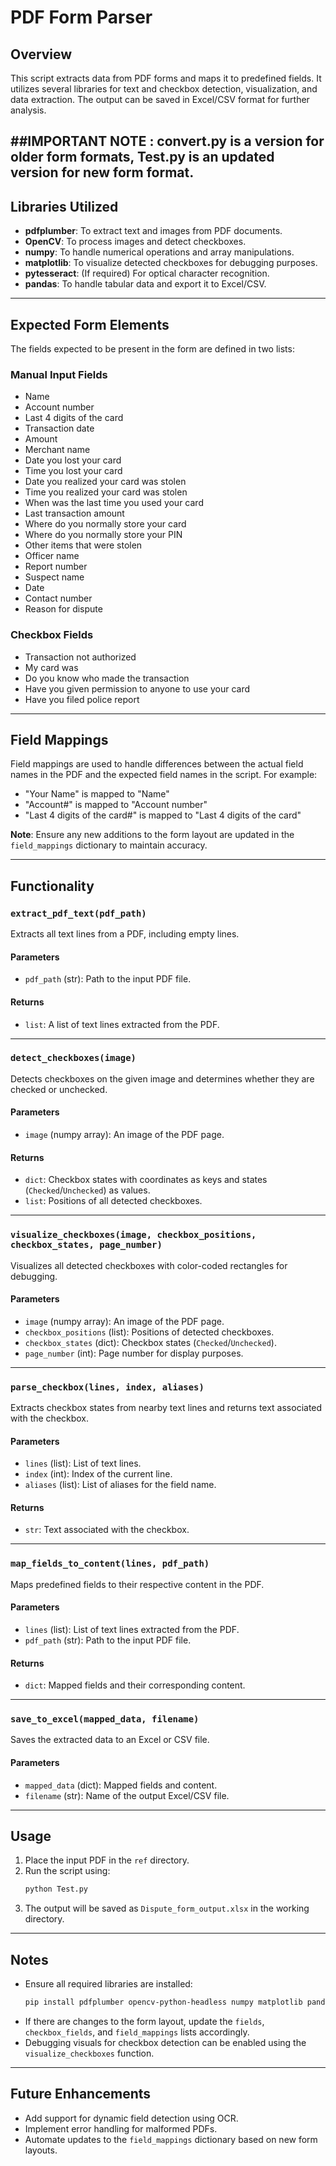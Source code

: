 # PDF Form Parser

## Overview
This script extracts data from PDF forms and maps it to predefined fields. It utilizes several libraries for text and checkbox detection, visualization, and data extraction. The output can be saved in Excel/CSV format for further analysis.

##IMPORTANT NOTE : convert.py is a version for older form formats, Test.py is an updated version for new form format.
---

## Libraries Utilized
- **pdfplumber**: To extract text and images from PDF documents.
- **OpenCV**: To process images and detect checkboxes.
- **numpy**: To handle numerical operations and array manipulations.
- **matplotlib**: To visualize detected checkboxes for debugging purposes.
- **pytesseract**: (If required) For optical character recognition.
- **pandas**: To handle tabular data and export it to Excel/CSV.

---

## Expected Form Elements
The fields expected to be present in the form are defined in two lists:

### Manual Input Fields
- Name
- Account number
- Last 4 digits of the card
- Transaction date
- Amount
- Merchant name
- Date you lost your card
- Time you lost your card
- Date you realized your card was stolen
- Time you realized your card was stolen
- When was the last time you used your card
- Last transaction amount
- Where do you normally store your card
- Where do you normally store your PIN
- Other items that were stolen
- Officer name
- Report number
- Suspect name
- Date
- Contact number
- Reason for dispute

### Checkbox Fields
- Transaction not authorized
- My card was
- Do you know who made the transaction
- Have you given permission to anyone to use your card
- Have you filed police report

---

## Field Mappings
Field mappings are used to handle differences between the actual field names in the PDF and the expected field names in the script. For example:
- "Your Name" is mapped to "Name"
- "Account#" is mapped to "Account number"
- "Last 4 digits of the card#" is mapped to "Last 4 digits of the card"

**Note**: Ensure any new additions to the form layout are updated in the `field_mappings` dictionary to maintain accuracy.

---

## Functionality

### `extract_pdf_text(pdf_path)`
Extracts all text lines from a PDF, including empty lines.

#### Parameters
- `pdf_path` (str): Path to the input PDF file.

#### Returns
- `list`: A list of text lines extracted from the PDF.

---

### `detect_checkboxes(image)`
Detects checkboxes on the given image and determines whether they are checked or unchecked.

#### Parameters
- `image` (numpy array): An image of the PDF page.

#### Returns
- `dict`: Checkbox states with coordinates as keys and states (`Checked`/`Unchecked`) as values.
- `list`: Positions of all detected checkboxes.

---

### `visualize_checkboxes(image, checkbox_positions, checkbox_states, page_number)`
Visualizes all detected checkboxes with color-coded rectangles for debugging.

#### Parameters
- `image` (numpy array): An image of the PDF page.
- `checkbox_positions` (list): Positions of detected checkboxes.
- `checkbox_states` (dict): Checkbox states (`Checked`/`Unchecked`).
- `page_number` (int): Page number for display purposes.

---

### `parse_checkbox(lines, index, aliases)`
Extracts checkbox states from nearby text lines and returns text associated with the checkbox.

#### Parameters
- `lines` (list): List of text lines.
- `index` (int): Index of the current line.
- `aliases` (list): List of aliases for the field name.

#### Returns
- `str`: Text associated with the checkbox.

---

### `map_fields_to_content(lines, pdf_path)`
Maps predefined fields to their respective content in the PDF.

#### Parameters
- `lines` (list): List of text lines extracted from the PDF.
- `pdf_path` (str): Path to the input PDF file.

#### Returns
- `dict`: Mapped fields and their corresponding content.

---

### `save_to_excel(mapped_data, filename)`
Saves the extracted data to an Excel or CSV file.

#### Parameters
- `mapped_data` (dict): Mapped fields and content.
- `filename` (str): Name of the output Excel/CSV file.

---

## Usage
1. Place the input PDF in the `ref` directory.
2. Run the script using:
   ```bash
   python Test.py
   ```
3. The output will be saved as `Dispute_form_output.xlsx` in the working directory.

---

## Notes
- Ensure all required libraries are installed:
  ```bash
  pip install pdfplumber opencv-python-headless numpy matplotlib pandas
  ```
- If there are changes to the form layout, update the `fields`, `checkbox_fields`, and `field_mappings` lists accordingly.
- Debugging visuals for checkbox detection can be enabled using the `visualize_checkboxes` function.

---

## Future Enhancements
- Add support for dynamic field detection using OCR.
- Implement error handling for malformed PDFs.
- Automate updates to the `field_mappings` dictionary based on new form layouts.
